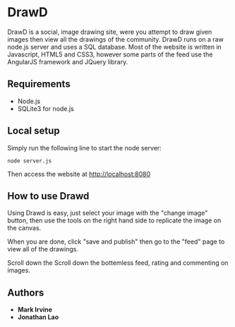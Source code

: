 # DrawD
DrawD is a social, image drawing site, were you attempt to draw given images then view all the drawings of the community.
DrawD runs on a raw node.js server and uses a SQL database.
Most of the website is written in Javascript, HTML5 and CSS3, however some parts of the feed use the AngularJS framework and JQuery library.


## Requirements

* Node.js
* SQLite3 for node.js

## Local setup

Simply run the following line to start the node server:
```
node server.js
```
Then access the website at [http://localhost:8080](http://localhost:8080)


## How to use Drawd
Using Drawd is easy, just select your image with the "change image" button, then use the tools on the right hand side to replicate the image on the canvas.

When you are done, click "save and publish" then go to the "feed" page to view all of the drawings.

Scroll down the Scroll down the bottemless feed, rating and commenting on images.

## Authors

* **Mark Irvine** 
* **Jonathan Lao**

